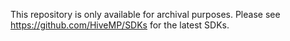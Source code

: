 This repository is only available for archival purposes. Please see https://github.com/HiveMP/SDKs for the latest SDKs.
